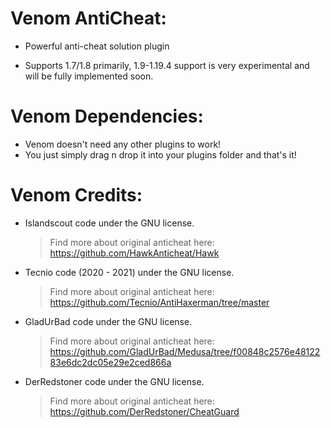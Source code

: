 # Venom AntiCheat:
- Powerful anti-cheat solution plugin

- Supports 1.7/1.8 primarily, 1.9-1.19.4 support is very experimental and will be fully implemented soon.

# Venom Dependencies:
- Venom doesn't need any other plugins to work!
- You just simply drag n drop it into your plugins folder and that's it!

# Venom Credits:
- Islandscout code under the GNU license.
  > Find more about original anticheat here: https://github.com/HawkAnticheat/Hawk

- Tecnio code (2020 - 2021) under the GNU license.
  > Find more about original anticheat here: https://github.com/Tecnio/AntiHaxerman/tree/master
  
- GladUrBad code under the GNU license.
  > Find more about original anticheat here: https://github.com/GladUrBad/Medusa/tree/f00848c2576e4812283e6dc2dc05e29e2ced866a

- DerRedstoner code under the GNU license.
  > Find more about original anticheat here: https://github.com/DerRedstoner/CheatGuard
